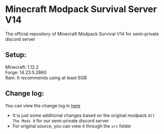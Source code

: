 # Minecraft Modpack Survival Server V14

The official repository of Minecraft Modpack Survival V14 for semi-private discord server
 
## Setup:

Minecraft: 1.12.2  
Forge: 14.23.5.2860  
Ram: It recommends using at least 6GB

## Change log:

You can view the change log in [here](https://github.com/ElementBlend/ModpackSurvivalV14/blob/main/CHANGELOG.md)  
* It is just some additional changes based on the original modpack `All The Mods 8` for our semi-private discord server  
* For original source, you can view it through the `src` folder
